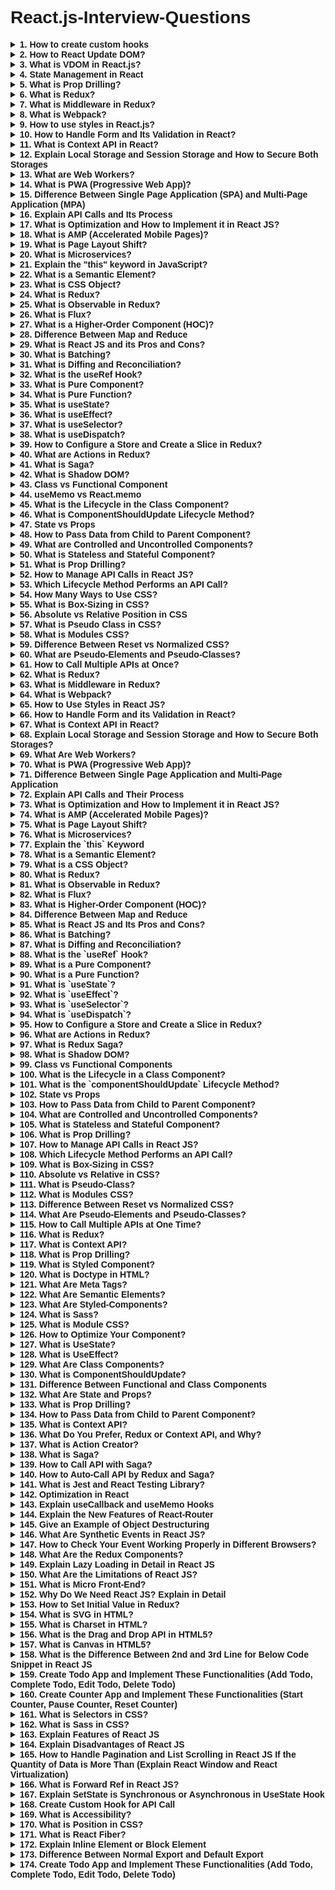 # React.js-Interview-Questions

<details> <summary><strong>1. How to create custom hooks</strong></summary>
React Hooks are a powerful feature in React that allow developers to use state and other React features in functional components. Creating custom hooks can help you extract reusable logic from your components, making them more maintainable and easier to understand. Here's a step-by-step guide on how to create custom hooks in React:

Example:

javascript
Copy code
import { useState, useEffect } from 'react';

function useFetch(url) {
  const [data, setData] = useState(null);
  const [loading, setLoading] = useState(true);
  const [error, setError] = useState(null);

  useEffect(() => {
    fetch(url)
      .then((response) => response.json())
      .then((data) => {
        setData(data);
        setLoading(false);
      })
      .catch((error) => {
        setError(error);
        setLoading(false);
      });
  }, [url]);

  return { data, loading, error };
}

// Using custom hook in a component
function App() {
  const { data, loading, error } = useFetch('https://api.example.com/data');
  if (loading) return <div>Loading...</div>;
  if (error) return <div>Error: {error.message}</div>;
  return <div>{JSON.stringify(data)}</div>;
}
</details>
<details> <summary><strong>2. How to React Update DOM?</strong></summary>
React updates the DOM efficiently through a process called "reconciliation." When the state or props of a component change, React updates the virtual DOM first, then compares it with the real DOM to determine what needs to be updated, resulting in minimal changes to the real DOM.

</details>
<details> <summary><strong>3. What is VDOM in React.js?</strong></summary>
The Virtual DOM (VDOM) is an in-memory representation of the real DOM elements. It allows React to update the UI without directly manipulating the real DOM, making updates more efficient.

</details>
<details> <summary><strong>4. State Management in React</strong></summary>
State management in React can be done using useState, useReducer, or external libraries like Redux to manage global state. useState is used for managing component-specific states, while useReducer is often used for more complex state logic.

Example:

javascript
Copy code
const [count, setCount] = useState(0);

const increment = () => {
  setCount(count + 1);
};
</details>
<details> <summary><strong>5. What is Prop Drilling?</strong></summary>
Prop drilling is the process of passing data from a parent component to a deeply nested child component through props. This can become cumbersome when dealing with deeply nested components, leading to less maintainable code.

</details>
<details> <summary><strong>6. What is Redux?</strong></summary>
Redux is a state management library for JavaScript apps that helps manage and centralize application state. It uses a single store and actions to manage state transitions.

Example:

javascript
Copy code
const initialState = { count: 0 };

function reducer(state = initialState, action) {
  switch (action.type) {
    case 'INCREMENT':
      return { count: state.count + 1 };
    default:
      return state;
  }
}
</details>
<details> <summary><strong>7. What is Middleware in Redux?</strong></summary>
Middleware in Redux is used to extend Redux with custom functionality like logging, API calls, and error handling. It intercepts actions before they reach the reducer.

Example:

javascript
Copy code
const loggerMiddleware = store => next => action => {
  console.log('Dispatching', action);
  return next(action);
};
</details>
<details> <summary><strong>8. What is Webpack?</strong></summary>
Webpack is a module bundler for JavaScript applications. It bundles JavaScript files and assets like images, CSS, and fonts into optimized files for deployment.

</details>
<details> <summary><strong>9. How to use styles in React.js?</strong></summary>
Styles in React can be applied in various ways: inline styles, CSS files, CSS modules, or CSS-in-JS solutions like styled-components.

Example of inline style:

javascript
Copy code
const style = { color: 'blue', fontSize: '20px' };
return <div style={style}>Hello World!</div>;
</details>
<details> <summary><strong>10. How to Handle Form and Its Validation in React?</strong></summary>
Forms in React are controlled components, meaning React controls the state of the form elements. You can validate form data either manually or using third-party libraries like Formik or React Hook Form.

Example:

javascript
Copy code
const [email, setEmail] = useState('');
const [error, setError] = useState('');

const validateEmail = () => {
  if (!email.includes('@')) {
    setError('Invalid email');
  } else {
    setError('');
  }
};

return (
  <form>
    <input type="email" value={email} onChange={(e) => setEmail(e.target.value)} />
    <button onClick={validateEmail}>Submit</button>
    {error && <p>{error}</p>}
  </form>
);
</details>
<details> <summary><strong>11. What is Context API in React?</strong></summary>
The Context API is a React feature that allows you to share state or values between components without having to pass props manually through every level of the component tree.

Example:

javascript
Copy code
const MyContext = React.createContext();

function Parent() {
  const value = 'Hello World';
  return (
    <MyContext.Provider value={value}>
      <Child />
    </MyContext.Provider>
  );
}

function Child() {
  const value = useContext(MyContext);
  return <div>{value}</div>;
}
</details>
<details> <summary><strong>12. Explain Local Storage and Session Storage and How to Secure Both Storages</strong></summary>
Local Storage stores data without an expiration time and persists even after the browser is closed.
Session Storage stores data for the duration of the page session.
Both can be accessed through JavaScript, but sensitive data should be encrypted before storage to ensure security.

Example:

javascript
Copy code
localStorage.setItem('user', JSON.stringify({ name: 'John' }));
const user = JSON.parse(localStorage.getItem('user'));
</details>
<details> <summary><strong>13. What are Web Workers?</strong></summary>
Web Workers allow JavaScript to run in the background without blocking the main thread. This is useful for handling complex or time-consuming tasks like data processing.

Example:

javascript
Copy code
const worker = new Worker('worker.js');

worker.postMessage('start');

worker.onmessage = function(e) {
  console.log('Message from worker: ' + e.data);
};
worker.js

javascript
Copy code
onmessage = function(e) {
  if (e.data === 'start') {
    postMessage('Worker started!');
  }
};
</details>
<details> <summary><strong>14. What is PWA (Progressive Web App)?</strong></summary>
A Progressive Web App (PWA) is a web application that uses modern web capabilities to deliver an app-like experience to users, including offline access and push notifications.

</details>
<details> <summary><strong>15. Difference Between Single Page Application (SPA) and Multi-Page Application (MPA)</strong></summary>
SPA: Loads a single HTML page, and content is dynamically updated via JavaScript, providing a smoother user experience without reloading the page.
MPA: Each user interaction typically triggers a full page reload, which can lead to a slower user experience.
</details>
<details> <summary><strong>16. Explain API Calls and Its Process</strong></summary>
API calls in React are typically made using the fetch API or libraries like Axios. When making an API call, React waits for the response asynchronously and updates the state based on the data received.

Example:

javascript
Copy code
useEffect(() => {
  fetch('https://api.example.com/data')
    .then(response => response.json())
    .then(data => setData(data));
}, []);
</details>
<details> <summary><strong>17. What is Optimization and How to Implement it in React JS?</strong></summary>
Optimization in React refers to techniques like memoization, lazy loading, and minimizing unnecessary re-renders to improve app performance. One such method is React.memo for functional components.

Example of React.memo:

javascript
Copy code
const MemoizedComponent = React.memo(function MyComponent({ name }) {
  console.log('Rendering', name);
  return <div>{name}</div>;
});
</details>
<details> <summary><strong>18. What is AMP (Accelerated Mobile Pages)?</strong></summary>
AMP is an open-source framework designed to make mobile web pages load faster. It uses a stripped-down version of HTML and JavaScript to ensure quicker loading times, particularly for content-heavy pages.

</details>
<details> <summary><strong>19. What is Page Layout Shift?</strong></summary>
Page Layout Shift (CLS) is a Core Web Vitals metric that measures visual stability. A high CLS means that the page elements shift unexpectedly as the page loads, which can negatively impact user experience.

</details>
<details> <summary><strong>20. What is Microservices?</strong></summary>
Microservices is an architectural style where a large application is built as a set of smaller, independent services that communicate over the network, each focusing on a specific business function.

</details>
<details> <summary><strong>21. Explain the "this" keyword in JavaScript?</strong></summary>
The this keyword in JavaScript refers to the context in which the current code is executed. Its value depends on how the function is called.

Example:

javascript
Copy code
const obj = {
  name: 'John',
  greet: function() {
    console.log(this.name);  // 'this' refers to 'obj'
  }
};
obj.greet();  // Output: John
</details>
<details> <summary><strong>22. What is a Semantic Element?</strong></summary>
Semantic HTML elements are those that clearly describe their meaning in a human- and machine-readable way. Examples include <article>, <section>, <header>, and <footer>.

Example:

html
Copy code
<article>
  <h1>Article Title</h1>
  <p>This is the content of the article.</p>
</article>
</details>
<details> <summary><strong>23. What is CSS Object?</strong></summary>
A CSS object typically refers to an object in JavaScript that holds CSS properties and values. This can be used to dynamically apply styles to elements in React components.

Example:

javascript
Copy code
const style = {
  color: 'red',
  fontSize: '20px',
};

return <div style={style}>Hello, World!</div>;
</details>
<details> <summary><strong>24. What is Redux?</strong></summary>
Redux is a predictable state container for JavaScript apps. It helps you write applications that behave consistently across different environments, with debugging and testing capabilities.

Example:

javascript
Copy code
const initialState = { count: 0 };

function reducer(state = initialState, action) {
  switch (action.type) {
    case 'INCREMENT':
      return { count: state.count + 1 };
    default:
      return state;
  }
}
</details>
<details> <summary><strong>25. What is Observable in Redux?</strong></summary>
In Redux, an observable refers to a stream of data that can be observed, similar to how actions are dispatched in Redux. Observables are often used with middleware like Redux-Observable.

</details>
<details> <summary><strong>26. What is Flux?</strong></summary>
Flux is a pattern for managing data flow in JavaScript applications. It uses a unidirectional flow to manage the state, making it predictable. Redux is heavily inspired by Flux.

</details>
<details> <summary><strong>27. What is a Higher-Order Component (HOC)?</strong></summary>
A Higher-Order Component is a function that takes a component and returns a new component with additional props or logic.

Example:

javascript
Copy code
function withLoader(Component) {
  return function WithLoader(props) {
    if (props.loading) {
      return <div>Loading...</div>;
    }
    return <Component {...props} />;
  };
}
</details>

<details> <summary><strong>28. Difference Between Map and Reduce</strong></summary>
Map: Creates a new array by applying a function to each element of the original array.
Reduce: Reduces the array to a single value by applying a function to each element, accumulating the result.
Example of map:

javascript
Copy code
const numbers = [1, 2, 3];
const doubled = numbers.map(num => num * 2);
console.log(doubled); // [2, 4, 6]
Example of reduce:

javascript
Copy code
const numbers = [1, 2, 3];
const sum = numbers.reduce((acc, num) => acc + num, 0);
console.log(sum); // 6
</details>
<details> <summary><strong>29. What is React JS and its Pros and Cons?</strong></summary>
React is a JavaScript library for building user interfaces, primarily for single-page applications. It is declarative, component-based, and enables developers to create reusable UI components.

Pros:

Fast rendering with Virtual DOM
Component-based architecture
Reusable components
Strong community support
Cons:

Steeper learning curve
Requires build tools (Webpack, Babel)
Frequent updates with breaking changes
</details>
<details> <summary><strong>30. What is Batching?</strong></summary>
Batching refers to the process of grouping multiple updates into a single re-render in React. React batches updates to improve performance by reducing the number of re-renders.

Example:

javascript
Copy code
// React will batch these updates together and render only once
setCount(count + 1);
setFlag(!flag);
</details>
<details> <summary><strong>31. What is Diffing and Reconciliation?</strong></summary>
Diffing is the process React uses to compare the current Virtual DOM with the previous one and identify changes. Reconciliation is the process of updating the actual DOM to reflect the changes detected during the diffing process.

</details>
<details> <summary><strong>32. What is the useRef Hook?</strong></summary>
useRef is a React hook that allows you to persist a mutable value across renders. It is commonly used for accessing DOM elements directly or storing a value that doesn’t cause re-rendering when updated.

Example:

javascript
Copy code
const inputRef = useRef(null);

useEffect(() => {
  inputRef.current.focus();  // Focus the input field on component mount
}, []);

return <input ref={inputRef} />;
</details>
<details> <summary><strong>33. What is Pure Component?</strong></summary>
A PureComponent in React is a component that only re-renders when its props or state change. It implements shouldComponentUpdate with a shallow comparison of props and state.

Example:

javascript
Copy code
class MyComponent extends React.PureComponent {
  render() {
    return <div>{this.props.name}</div>;
  }
}
</details>
<details> <summary><strong>34. What is Pure Function?</strong></summary>
A pure function is a function that always produces the same output given the same input and does not cause side effects (like modifying global state or performing IO operations).

Example:

javascript
Copy code
function add(a, b) {
  return a + b;  // Pure function, no side effects
}
</details>
<details> <summary><strong>35. What is useState?</strong></summary>
useState is a hook that allows you to add state to functional components. It returns an array with the current state and a function to update it.

Example:

javascript
Copy code
const [count, setCount] = useState(0);

return (
  <div>
    <p>{count}</p>
    <button onClick={() => setCount(count + 1)}>Increment</button>
  </div>
);
</details>
<details> <summary><strong>36. What is useEffect?</strong></summary>
useEffect is a hook that performs side effects in functional components. It can be used for tasks like fetching data, updating the DOM, or subscribing to external events.

Example:

javascript
Copy code
useEffect(() => {
  console.log('Component mounted');
  return () => {
    console.log('Component unmounted');
  };
}, []);
</details>
<details> <summary><strong>37. What is useSelector?</strong></summary>
useSelector is a hook from React-Redux that allows you to extract data from the Redux store state.

Example:

javascript
Copy code
const count = useSelector(state => state.count);
</details>
<details> <summary><strong>38. What is useDispatch?</strong></summary>
useDispatch is a hook from React-Redux that gives you access to the dispatch function from Redux, which allows you to dispatch actions to the Redux store.

Example:

javascript
Copy code
const dispatch = useDispatch();

const increment = () => {
  dispatch({ type: 'INCREMENT' });
};
</details>
<details> <summary><strong>39. How to Configure a Store and Create a Slice in Redux?</strong></summary>
To configure a store and create a slice in Redux, you typically use Redux Toolkit, which simplifies store configuration and slice creation.

Example:

javascript
Copy code
import { configureStore, createSlice } from '@reduxjs/toolkit';

const counterSlice = createSlice({
  name: 'counter',
  initialState: { count: 0 },
  reducers: {
    increment: (state) => {
      state.count += 1;
    },
    decrement: (state) => {
      state.count -= 1;
    },
  },
});

const store = configureStore({
  reducer: counterSlice.reducer,
});

export default store;
</details>
<details> <summary><strong>40. What are Actions in Redux?</strong></summary>
Actions in Redux are plain JavaScript objects that describe an event that has occurred. They must have a type property and may include other data in the payload.

Example:

javascript
Copy code
const incrementAction = { type: 'INCREMENT' };
</details>

<details> <summary><strong>41. What is Saga?</strong></summary>
Redux-Saga is a middleware library used to handle side effects in Redux. It allows you to manage asynchronous actions like data fetching, more effectively using generators.

Example:

javascript
Copy code
import { takeEvery, call, put } from 'redux-saga/effects';

function* fetchData() {
  try {
    const response = yield call(fetch, 'https://api.example.com/data');
    const data = yield response.json();
    yield put({ type: 'FETCH_SUCCESS', data });
  } catch (error) {
    yield put({ type: 'FETCH_ERROR', error });
  }
}

function* watchFetchData() {
  yield takeEvery('FETCH_REQUEST', fetchData);
}
</details>
<details> <summary><strong>42. What is Shadow DOM?</strong></summary>
The Shadow DOM is a web standard that allows developers to encapsulate DOM and CSS styles within a component, creating a local scope for styles and structure.

Example:

javascript
Copy code
const shadowRoot = document.querySelector('#shadow-host').attachShadow({mode: 'open'});
shadowRoot.innerHTML = '<p>Shadow DOM content</p>';
</details>
<details> <summary><strong>43. Class vs Functional Component</strong></summary>
Class Components: Traditional components with state, lifecycle methods, and can be extended from React.Component.
Functional Components: Simpler components using hooks to manage state and side effects.
Example of a class component:

javascript
Copy code
class Counter extends React.Component {
  constructor(props) {
    super(props);
    this.state = { count: 0 };
  }
  
  render() {
    return (
      <div>
        <p>{this.state.count}</p>
        <button onClick={() => this.setState({ count: this.state.count + 1 })}>Increment</button>
      </div>
    );
  }
}
Example of a functional component:

javascript
Copy code
const Counter = () => {
  const [count, setCount] = useState(0);
  
  return (
    <div>
      <p>{count}</p>
      <button onClick={() => setCount(count + 1)}>Increment</button>
    </div>
  );
};
</details>
<details> <summary><strong>44. useMemo vs React.memo</strong></summary>
useMemo: A hook that memoizes a function’s result to avoid expensive recalculations on each render.
React.memo: A higher-order component that memoizes a functional component, preventing unnecessary re-renders when props haven’t changed.
Example of useMemo:

javascript
Copy code
const expensiveCalculation = useMemo(() => calculateExpensiveValue(a, b), [a, b]);
Example of React.memo:

javascript
Copy code
const MyComponent = React.memo(({ name }) => {
  return <p>{name}</p>;
});
</details>
<details> <summary><strong>45. What is the Lifecycle in the Class Component?</strong></summary>
The lifecycle of a class component in React consists of the following phases:

Mounting: Component creation and insertion into the DOM.
Updating: Component re-rendering due to changes in state or props.
Unmounting: Component removal from the DOM.
Methods:

constructor()
componentDidMount()
shouldComponentUpdate()
render()
componentWillUnmount()
</details>
<details> <summary><strong>46. What is ComponentShouldUpdate Lifecycle Method?</strong></summary>
shouldComponentUpdate() is a lifecycle method in class components that allows you to control whether the component should re-render when its props or state change. By default, it returns true, but you can override it to prevent unnecessary renders.

Example:

javascript
Copy code
shouldComponentUpdate(nextProps, nextState) {
  return nextState.count !== this.state.count;  // Prevent re-render if count hasn't changed
}
</details>
<details> <summary><strong>47. State vs Props</strong></summary>
State: A local data storage for a component that can change over time.
Props: Read-only values passed from a parent component to a child component.
Example:

javascript
Copy code
const Parent = () => {
  const message = "Hello from parent!";
  return <Child message={message} />;
};

const Child = (props) => {
  return <p>{props.message}</p>; // Props are passed down from Parent
};
</details>
<details> <summary><strong>48. How to Pass Data from Child to Parent Component?</strong></summary>
To pass data from a child to a parent component, you can use a callback function that the parent passes to the child as a prop.

Example:

javascript
Copy code
const Parent = () => {
  const handleData = (data) => {
    console.log(data); // Receiving data from child
  };

  return <Child sendData={handleData} />;
};

const Child = ({ sendData }) => {
  return <button onClick={() => sendData("Hello from child!")}>Send Data</button>;
};
</details>
<details> <summary><strong>49. What are Controlled and Uncontrolled Components?</strong></summary>
Controlled Component: A component whose form elements are controlled by React state.
Uncontrolled Component: A component that manages its own state internally using ref.
Controlled Component Example:

javascript
Copy code
const ControlledInput = () => {
  const [value, setValue] = useState('');
  return <input value={value} onChange={(e) => setValue(e.target.value)} />;
};
Uncontrolled Component Example:

javascript
Copy code
const UncontrolledInput = () => {
  const inputRef = useRef();
  return <input ref={inputRef} />;
};
</details>
<details> <summary><strong>50. What is Stateless and Stateful Component?</strong></summary>
Stateless Component: A component that does not manage its own state. It only receives data via props.
Stateful Component: A component that manages its own state using useState or class-based state.
Stateful Component Example:

javascript
Copy code
const StatefulComponent = () => {
  const [count, setCount] = useState(0);
  return <button onClick={() => setCount(count + 1)}>{count}</button>;
};
Stateless Component Example:

javascript
Copy code
const StatelessComponent = ({ message }) => {
  return <p>{message}</p>;
};
</details>

<details> <summary><strong>51. What is Prop Drilling?</strong></summary>
Prop drilling refers to the process of passing data from a parent component to a deeply nested child component through multiple intermediate components.

Example:

javascript
Copy code
const Parent = () => {
  const message = "Hello from Parent!";
  return <Intermediate message={message} />;
};

const Intermediate = ({ message }) => {
  return <Child message={message} />;
};

const Child = ({ message }) => {
  return <p>{message}</p>;
};
</details>
<details> <summary><strong>52. How to Manage API Calls in React JS?</strong></summary>
In React, API calls can be managed using hooks like useEffect combined with fetch or libraries like axios to handle asynchronous operations.

Example using fetch:

javascript
Copy code
useEffect(() => {
  fetch('https://api.example.com/data')
    .then(response => response.json())
    .then(data => setData(data))
    .catch(error => console.error('Error fetching data:', error));
}, []);
Example using axios:

javascript
Copy code
useEffect(() => {
  axios.get('https://api.example.com/data')
    .then(response => setData(response.data))
    .catch(error => console.error('Error fetching data:', error));
}, []);
</details>
<details> <summary><strong>53. Which Lifecycle Method Performs an API Call?</strong></summary>
In class components, you would typically perform an API call inside the componentDidMount() lifecycle method, which is called once after the component has been mounted. In functional components, you can use useEffect for the same purpose.

Example in class component:

javascript
Copy code
class MyComponent extends React.Component {
  componentDidMount() {
    fetch('https://api.example.com/data')
      .then(response => response.json())
      .then(data => this.setState({ data }));
  }

  render() {
    return <div>{this.state.data}</div>;
  }
}
Example in functional component using useEffect:

javascript
Copy code
const MyComponent = () => {
  const [data, setData] = useState(null);

  useEffect(() => {
    fetch('https://api.example.com/data')
      .then(response => response.json())
      .then(data => setData(data));
  }, []); // Empty dependency array ensures it runs once

  return <div>{data}</div>;
};
</details>
<details> <summary><strong>54. How Many Ways to Use CSS?</strong></summary>
There are several ways to apply CSS in React components:

Inline styles
External CSS files
CSS Modules
Styled-components
SASS or SCSS
Example of inline styles:

javascript
Copy code
const style = { color: 'blue', fontSize: '20px' };
return <p style={style}>Styled Paragraph</p>;
Example of CSS Module:

javascript
Copy code
import styles from './MyComponent.module.css';

return <p className={styles.paragraph}>Styled with CSS Module</p>;
</details>
<details> <summary><strong>55. What is Box-Sizing in CSS?</strong></summary>
The box-sizing property defines how the total width and height of an element are calculated. By default, the width and height include only the content area, but setting box-sizing: border-box includes padding and border in the width/height calculation.

Example:

css
Copy code
div {
  width: 200px;
  height: 100px;
  padding: 20px;
  border: 5px solid black;
  box-sizing: border-box; /* Includes padding and border in the width and height */
}
</details>
<details> <summary><strong>56. Absolute vs Relative Position in CSS</strong></summary>
absolute positioning: An element is positioned relative to its closest positioned ancestor (non-static).
relative positioning: An element is positioned relative to its normal position in the document flow.
Example of absolute positioning:

css
Copy code
.absolute {
  position: absolute;
  top: 20px;
  left: 30px;
}
Example of relative positioning:

css
Copy code
.relative {
  position: relative;
  top: 10px;
  left: 20px;
}
</details>
<details> <summary><strong>57. What is Pseudo Class in CSS?</strong></summary>
A pseudo-class in CSS is used to define a special state of an element, like :hover, :focus, :active, etc.

Example:

css
Copy code
button:hover {
  background-color: green; /* Changes background color when button is hovered */
}
</details>
<details> <summary><strong>58. What is Modules CSS?</strong></summary>
CSS Modules is a way to scope CSS locally to a component in React. It avoids global CSS conflicts by giving each class a unique identifier.

Example:

css
Copy code
/* MyComponent.module.css */
.container {
  background-color: blue;
}
javascript
Copy code
import styles from './MyComponent.module.css';

const MyComponent = () => {
  return <div className={styles.container}>Content</div>;
};
</details>
<details> <summary><strong>59. Difference Between Reset vs Normalized CSS?</strong></summary>
Reset CSS: Removes all default styling from elements, resulting in a blank canvas.
Normalized CSS: Applies consistent styling across browsers while preserving useful default styles.
Example of Reset CSS:

css
Copy code
* {
  margin: 0;
  padding: 0;
  box-sizing: border-box;
}
Example of Normalized CSS:

css
Copy code
/* Normalize CSS Example */
html {
  font-size: 100%;
}

body {
  line-height: 1.5;
}
</details>
<details> <summary><strong>60. What are Pseudo-Elements and Pseudo-Classes?</strong></summary>
Pseudo-Elements: Target specific parts of an element like ::before, ::after, etc.
Pseudo-Classes: Apply styles based on user interaction or element state like :hover, :focus, etc.
Example of Pseudo-Element:

css
Copy code
p::before {
  content: "Prefix: ";
}
Example of Pseudo-Class:

css
Copy code
a:hover {
  color: red; /* Changes color when the link is hovered */
}
</details>

<details> <summary><strong>61. How to Call Multiple APIs at Once?</strong></summary>
To call multiple APIs concurrently in JavaScript, you can use Promise.all() which allows you to run multiple promises in parallel and wait for all of them to resolve.

Example:

javascript
Copy code
const fetchData = async () => {
  try {
    const [data1, data2] = await Promise.all([
      fetch('https://api.example1.com').then(res => res.json()),
      fetch('https://api.example2.com').then(res => res.json())
    ]);
    console.log(data1, data2);
  } catch (error) {
    console.error("Error fetching data:", error);
  }
};

useEffect(() => {
  fetchData();
}, []);
</details>
<details> <summary><strong>62. What is Redux?</strong></summary>
Redux is a state management library for JavaScript apps that provides a predictable state container, allowing developers to manage app state in a centralized store.

Example:

javascript
Copy code
// Action
const increment = () => ({
  type: 'INCREMENT'
});

// Reducer
const counter = (state = 0, action) => {
  switch (action.type) {
    case 'INCREMENT':
      return state + 1;
    default:
      return state;
  }
};

// Store
const store = Redux.createStore(counter);

// Dispatch action
store.dispatch(increment());
console.log(store.getState()); // 1
</details>
<details> <summary><strong>63. What is Middleware in Redux?</strong></summary>
Middleware in Redux provides a way to intercept and modify actions before they reach the reducer. It's useful for handling asynchronous actions, logging, or other side effects.

Example using redux-thunk (for asynchronous actions):

javascript
Copy code
const fetchData = () => {
  return async dispatch => {
    const response = await fetch('https://api.example.com/data');
    const data = await response.json();
    dispatch({ type: 'SET_DATA', payload: data });
  };
};
</details>
<details> <summary><strong>64. What is Webpack?</strong></summary>
Webpack is a module bundler for JavaScript applications. It bundles JavaScript files, CSS, images, and other assets into one or more output files that can be served by a web server.

Example of a basic Webpack configuration:

javascript
Copy code
const path = require('path');

module.exports = {
  entry: './src/index.js',
  output: {
    filename: 'bundle.js',
    path: path.resolve(__dirname, 'dist')
  },
  module: {
    rules: [
      {
        test: /\.css$/,
        use: ['style-loader', 'css-loader']
      }
    ]
  }
};
</details>
<details> <summary><strong>65. How to Use Styles in React JS?</strong></summary>
In React, you can apply styles using various methods such as inline styles, CSS files, CSS modules, and styled-components.

Example using inline styles:

javascript
Copy code
const buttonStyle = {
  backgroundColor: 'blue',
  color: 'white',
  padding: '10px 20px'
};

return <button style={buttonStyle}>Click Me</button>;
Example using styled-components:

javascript
Copy code
import styled from 'styled-components';

const Button = styled.button`
  background-color: blue;
  color: white;
  padding: 10px 20px;
`;

return <Button>Click Me</Button>;
</details>
<details> <summary><strong>66. How to Handle Form and its Validation in React?</strong></summary>
In React, form handling can be done using controlled components, where form data is managed in the component’s state, and validation can be added with conditionals or using third-party libraries like Formik or react-hook-form.

Example of a simple controlled form with validation:

javascript
Copy code
const Form = () => {
  const [name, setName] = useState('');
  const [error, setError] = useState('');

  const handleSubmit = (e) => {
    e.preventDefault();
    if (name.trim() === '') {
      setError('Name is required!');
    } else {
      setError('');
      alert(`Form submitted with name: ${name}`);
    }
  };

  return (
    <form onSubmit={handleSubmit}>
      <input
        type="text"
        value={name}
        onChange={(e) => setName(e.target.value)}
        placeholder="Enter your name"
      />
      {error && <p>{error}</p>}
      <button type="submit">Submit</button>
    </form>
  );
};
</details>
<details> <summary><strong>67. What is Context API in React?</strong></summary>
The Context API allows you to share values (like themes or authentication status) between components without having to explicitly pass props through every level of the component tree.

Example:

javascript
Copy code
const ThemeContext = React.createContext();

const ThemeProvider = ({ children }) => {
  const [theme, setTheme] = useState('light');
  
  return (
    <ThemeContext.Provider value={{ theme, setTheme }}>
      {children}
    </ThemeContext.Provider>
  );
};

const ThemedComponent = () => {
  const { theme, setTheme } = useContext(ThemeContext);
  return (
    <div style={{ background: theme === 'dark' ? 'black' : 'white' }}>
      <button onClick={() => setTheme(theme === 'dark' ? 'light' : 'dark')}>
        Toggle Theme
      </button>
    </div>
  );
};

const App = () => (
  <ThemeProvider>
    <ThemedComponent />
  </ThemeProvider>
);
</details>
<details> <summary><strong>68. Explain Local Storage and Session Storage and How to Secure Both Storages?</strong></summary>
LocalStorage: Stores data with no expiration date, it remains until it's explicitly deleted.
SessionStorage: Stores data for the duration of the page session (until the browser is closed).
Security Tips:

Avoid storing sensitive information like passwords in localStorage or sessionStorage as it is accessible by JavaScript.
Use encryption if you must store sensitive data.
Store tokens in secure HTTP-only cookies for better security.
Example:

javascript
Copy code
// Setting data in Local Storage
localStorage.setItem('name', 'John');

// Retrieving data from Local Storage
const name = localStorage.getItem('name');
console.log(name); // 'John'
</details>
<details> <summary><strong>69. What Are Web Workers?</strong></summary>
Web Workers allow for the execution of scripts in background threads. They are useful for performing computationally expensive tasks without blocking the main UI thread.

Example:

javascript
Copy code
const worker = new Worker('worker.js');
worker.postMessage('start task');

worker.onmessage = (e) => {
  console.log('Received from worker:', e.data);
};
worker.js:

javascript
Copy code
onmessage = (e) => {
  console.log('Message from main thread:', e.data);
  postMessage('Task completed');
};
</details>

<details> <summary><strong>70. What is PWA (Progressive Web App)?</strong></summary>
A Progressive Web App (PWA) is a type of application built using standard web technologies (HTML, CSS, and JavaScript) but offering similar performance and user experience to native apps. PWAs work offline, can be installed on devices, and are responsive.

Example:

javascript
Copy code
if ('serviceWorker' in navigator) {
  navigator.serviceWorker.register('/service-worker.js')
    .then((registration) => {
      console.log('Service Worker registered:', registration);
    })
    .catch((error) => {
      console.log('Service Worker registration failed:', error);
    });
}
</details>
<details> <summary><strong>71. Difference Between Single Page Application and Multi-Page Application</strong></summary>
Single Page Application (SPA): A web app that loads a single HTML page and dynamically updates as the user interacts with the app, providing a seamless experience (e.g., React).
Multi-Page Application (MPA): A traditional web application where each action (e.g., clicking a link) loads a new page from the server.
SPA Example: In React, navigation between components is handled without reloading the page.

MPA Example: Traditional web applications that reload a new page from the server when a link is clicked.

</details>
<details> <summary><strong>72. Explain API Calls and Their Process</strong></summary>
API calls are made to interact with external services or databases to fetch or manipulate data. In React, API calls can be made using fetch, axios, or other libraries.

Example of an API call using fetch:

javascript
Copy code
useEffect(() => {
  const fetchData = async () => {
    try {
      const response = await fetch('https://api.example.com/data');
      const data = await response.json();
      console.log(data);
    } catch (error) {
      console.error('Error fetching data:', error);
    }
  };

  fetchData();
}, []);
</details>
<details> <summary><strong>73. What is Optimization and How to Implement it in React JS?</strong></summary>
Optimization in React involves improving the performance of a React application by reducing unnecessary re-renders, minimizing network requests, and optimizing code execution. Some common techniques are memoization, code splitting, lazy loading, and more.

Example using React.memo:

javascript
Copy code
const MemoizedComponent = React.memo((props) => {
  // Only re-renders if props change
  return <div>{props.value}</div>;
});
Lazy Loading Example:

javascript
Copy code
const LazyComponent = React.lazy(() => import('./LazyComponent'));

<React.Suspense fallback={<div>Loading...</div>}>
  <LazyComponent />
</React.Suspense>
</details>
<details> <summary><strong>74. What is AMP (Accelerated Mobile Pages)?</strong></summary>
AMP is an open-source framework created to help web pages load faster on mobile devices by optimizing content for speed and performance. It uses a stripped-down version of HTML, CSS, and JavaScript.

Example of AMP HTML:

html
Copy code
<html ⚡>
  <head>
    <meta charset="utf-8">
    <script async src="https://cdn.ampproject.org/v0.js"></script>
    <style amp-custom>
      body { font-family: Arial, sans-serif; }
    </style>
  </head>
  <body>
    <h1>Welcome to AMP</h1>
    <p>This is a sample AMP page.</p>
  </body>
</html>
</details>
<details> <summary><strong>75. What is Page Layout Shift?</strong></summary>
Page Layout Shift refers to the unexpected shifting of web page content as the page loads, which negatively impacts user experience. This can happen if resources (like images or fonts) are loaded dynamically, causing elements to move around.

Fixing Layout Shifts Example:

css
Copy code
img {
  width: 100%;
  height: auto;
}
</details>
<details> <summary><strong>76. What is Microservices?</strong></summary>
Microservices is an architectural style where an application is developed as a collection of loosely coupled services, each responsible for a specific business functionality. Each service can be developed, deployed, and scaled independently.

Example: A large e-commerce platform might have microservices like payment processing, inventory management, user authentication, and product catalog, each developed as separate services.

</details>
<details> <summary><strong>77. Explain the `this` Keyword</strong></summary>
The this keyword refers to the current context in which a function is executing. It can refer to different objects depending on the function's call type, such as a method, an event handler, or a constructor function.

Example:

javascript
Copy code
const person = {
  name: 'Alice',
  greet() {
    console.log(this.name);  // Refers to person object
  }
};

person.greet();  // 'Alice'
</details>
<details> <summary><strong>78. What is a Semantic Element?</strong></summary>
Semantic elements are HTML tags that provide meaning to the content inside them, making the code more readable and accessible. These elements help search engines and developers understand the structure and importance of the content.

Example of Semantic Elements:

html
Copy code
<article>
  <header><h1>Article Title</h1></header>
  <section>
    <p>Content of the article...</p>
  </section>
  <footer>Author: John Doe</footer>
</article>
</details>
<details> <summary><strong>79. What is a CSS Object?</strong></summary>
A CSS object is an object in JavaScript that contains CSS properties and their values. You can dynamically apply styles to an element using a CSS object.

Example:

javascript
Copy code
const styles = {
  color: 'blue',
  backgroundColor: 'lightgray',
  padding: '10px',
};

return <div style={styles}>Styled Div</div>;
</details>

<details> <summary><strong>80. What is Redux?</strong></summary>
Redux is a predictable state container for JavaScript apps, used to manage the state of an application. It centralizes the state and allows components to access and modify it in a consistent and predictable way.

Example:

javascript
Copy code
const initialState = { count: 0 };

function reducer(state = initialState, action) {
  switch (action.type) {
    case 'INCREMENT':
      return { ...state, count: state.count + 1 };
    case 'DECREMENT':
      return { ...state, count: state.count - 1 };
    default:
      return state;
  }
}

const store = createStore(reducer);
</details>
<details> <summary><strong>81. What is Observable in Redux?</strong></summary>
An observable in Redux is a pattern used to represent state as a stream of events that components can subscribe to and react to. It allows components to react to changes in state or other side-effects without directly querying the state.

Example: In combination with Redux-Saga or Redux-Observable, actions can be observed to trigger side effects like API calls.

javascript
Copy code
import { Observable } from 'rxjs';

const fetchDataObservable = new Observable((observer) => {
  fetch('/data')
    .then(response => response.json())
    .then(data => observer.next(data))
    .catch(err => observer.error(err));
});
</details>
<details> <summary><strong>82. What is Flux?</strong></summary>
Flux is an architecture for managing application state developed by Facebook. It emphasizes a unidirectional data flow, which makes state changes predictable and easier to trace.

Example: In Flux, the state is managed by a store, and actions are dispatched to the store to change the state.

javascript
Copy code
const store = {
  dispatch(action) {
    // Handle the action
  },
  getState() {
    // Return current state
  },
};
</details>
<details> <summary><strong>83. What is Higher-Order Component (HOC)?</strong></summary>
A Higher-Order Component is a function that takes a component and returns a new component with additional functionality. It’s used for code reuse, logic abstraction, and adding features to components.

Example:

javascript
Copy code
const withLoading = (WrappedComponent) => {
  return (props) => {
    if (props.isLoading) {
      return <div>Loading...</div>;
    }
    return <WrappedComponent {...props} />;
  };
};

const MyComponent = withLoading(MyComponent);
</details>
<details> <summary><strong>84. Difference Between Map and Reduce</strong></summary>
Map: It applies a function to each item in an array and returns a new array with the results.
Reduce: It accumulates the array items into a single value by applying a function.
Example of Map:

javascript
Copy code
const numbers = [1, 2, 3];
const squared = numbers.map(x => x * x);  // [1, 4, 9]
Example of Reduce:

javascript
Copy code
const numbers = [1, 2, 3];
const sum = numbers.reduce((acc, x) => acc + x, 0);  // 6
</details>
<details> <summary><strong>85. What is React JS and Its Pros and Cons?</strong></summary>
React JS is a JavaScript library for building user interfaces, primarily for single-page applications. It allows for building complex, interactive UIs through components.

Pros:

Component-based architecture
Virtual DOM for optimized performance
Strong community support
Cons:

Steeper learning curve for new developers
Large bundle size without proper optimization
</details>
<details> <summary><strong>86. What is Batching?</strong></summary>
Batching refers to the process of grouping multiple state updates into a single re-render to optimize performance. React batches state updates and re-renders in a single pass.

Example:

javascript
Copy code
setState({ count: 1 });
setState({ count: 2 });
// React batches these state updates and renders the component only once.
</details>
<details> <summary><strong>87. What is Diffing and Reconciliation?</strong></summary>
Diffing is the process React uses to compare the current and previous virtual DOM and determine the minimal set of changes needed to update the real DOM. Reconciliation is the process of applying those changes to the real DOM.

Example: React compares the previous and current virtual DOM trees and calculates the minimum set of changes to apply.

</details>
<details> <summary><strong>88. What is the `useRef` Hook?</strong></summary>
The useRef hook is used to persist values across renders without causing a re-render. It can also be used to reference DOM elements.

Example:

javascript
Copy code
const inputRef = useRef();
const focusInput = () => {
  inputRef.current.focus();  // Focus the input element
};

return <input ref={inputRef} />;
</details>
<details> <summary><strong>89. What is a Pure Component?</strong></summary>
A Pure Component is a React component that only re-renders when its props or state change. It implements a shallow comparison of props and state to optimize rendering.

Example:

javascript
Copy code
class PureComponentExample extends React.PureComponent {
  render() {
    return <div>{this.props.value}</div>;
  }
}
</details>

<details> <summary><strong>90. What is a Pure Function?</strong></summary>
A pure function is a function that always produces the same output for the same input and has no side effects. It does not modify any external state or variables.

Example:

javascript
Copy code
function add(a, b) {
  return a + b;  // This is a pure function
}
</details>
<details> <summary><strong>91. What is `useState`?</strong></summary>
useState is a React hook that allows you to add state to functional components. It returns a stateful value and a function to update it.

Example:

javascript
Copy code
const [count, setCount] = useState(0);

const increment = () => {
  setCount(count + 1);
};

return (
  <div>
    <p>{count}</p>
    <button onClick={increment}>Increment</button>
  </div>
);
</details>
<details> <summary><strong>92. What is `useEffect`?</strong></summary>
useEffect is a React hook that allows you to perform side effects in functional components. It runs after the render and can be used for things like data fetching, DOM manipulation, or subscriptions.

Example:

javascript
Copy code
useEffect(() => {
  console.log('Component mounted or updated');
}, [count]);  // This runs every time the `count` changes
</details>
<details> <summary><strong>93. What is `useSelector`?</strong></summary>
useSelector is a hook used to access the Redux store’s state in a functional component. It subscribes to the Redux store and re-renders the component whenever the selected state changes.

Example:

javascript
Copy code
const count = useSelector((state) => state.count);

return <div>{count}</div>;
</details>
<details> <summary><strong>94. What is `useDispatch`?</strong></summary>
useDispatch is a hook used to dispatch actions to the Redux store from within a functional component.

Example:

javascript
Copy code
const dispatch = useDispatch();

const increment = () => {
  dispatch({ type: 'INCREMENT' });
};

return <button onClick={increment}>Increment</button>;
</details>
<details> <summary><strong>95. How to Configure a Store and Create a Slice in Redux?</strong></summary>
To configure a store and create a slice, you need to use Redux Toolkit’s configureStore and createSlice functions.

Example:

javascript
Copy code
import { configureStore, createSlice } from '@reduxjs/toolkit';

const counterSlice = createSlice({
  name: 'counter',
  initialState: { count: 0 },
  reducers: {
    increment: (state) => { state.count += 1; },
    decrement: (state) => { state.count -= 1; },
  },
});

const store = configureStore({
  reducer: { counter: counterSlice.reducer },
});

export const { increment, decrement } = counterSlice.actions;
</details>
<details> <summary><strong>96. What are Actions in Redux?</strong></summary>
Actions in Redux are plain JavaScript objects that describe an event or action that occurred in the application. Each action must have a type field to indicate what happened.

Example:

javascript
Copy code
const incrementAction = { type: 'INCREMENT' };
const decrementAction = { type: 'DECREMENT' };
</details>
<details> <summary><strong>97. What is Redux Saga?</strong></summary>
Redux Saga is a middleware library used for handling side effects in Redux applications. It uses generator functions to manage asynchronous actions like data fetching.

Example:

javascript
Copy code
import { takeEvery, put } from 'redux-saga/effects';

function* incrementAsync() {
  yield delay(1000);  // Simulate async call
  yield put({ type: 'INCREMENT' });
}

function* watchIncrementAsync() {
  yield takeEvery('INCREMENT_ASYNC', incrementAsync);
}
</details>
<details> <summary><strong>98. What is Shadow DOM?</strong></summary>
The Shadow DOM is a web standard that allows developers to encapsulate a part of a DOM tree in a way that it is hidden from the main document. This helps in creating reusable components without worrying about CSS or JavaScript conflicts.

Example:

javascript
Copy code
const shadowRoot = document.getElementById('shadow-host').attachShadow({ mode: 'open' });
shadowRoot.innerHTML = '<p>This is inside the shadow DOM!</p>';
</details>
<details> <summary><strong>99. Class vs Functional Components</strong></summary>
Class Components: They are ES6 classes that can hold state and lifecycle methods.
Functional Components: They are simpler components that rely on hooks for managing state and side effects.
Example:

Class Component:

javascript
Copy code
class MyComponent extends React.Component {
  constructor(props) {
    super(props);
    this.state = { count: 0 };
  }

  render() {
    return <div>{this.state.count}</div>;
  }
}
Functional Component:

javascript
Copy code
const MyComponent = () => {
  const [count, setCount] = useState(0);
  return <div>{count}</div>;
};
</details>

<details> <summary><strong>100. What is the Lifecycle in a Class Component?</strong></summary>
In a class component, the lifecycle consists of several phases: mounting, updating, and unmounting. React provides lifecycle methods for each phase, such as componentDidMount, componentDidUpdate, and componentWillUnmount.

Example:

javascript
Copy code
class MyComponent extends React.Component {
  componentDidMount() {
    console.log('Component Mounted');
  }

  componentDidUpdate() {
    console.log('Component Updated');
  }

  componentWillUnmount() {
    console.log('Component Unmounted');
  }

  render() {
    return <div>Lifecycle Example</div>;
  }
}
</details>
<details> <summary><strong>101. What is the `componentShouldUpdate` Lifecycle Method?</strong></summary>
componentShouldUpdate is a lifecycle method that is called before the render method. It allows you to optimize performance by preventing unnecessary re-renders.

Example:

javascript
Copy code
class MyComponent extends React.Component {
  shouldComponentUpdate(nextProps, nextState) {
    if (nextState.count !== this.state.count) {
      return true;
    }
    return false;
  }

  render() {
    return <div>{this.state.count}</div>;
  }
}
</details>
<details> <summary><strong>102. State vs Props</strong></summary>
State: Data that is managed within a component and can be updated.
Props: Data passed to a component from a parent component, which cannot be directly modified by the child.
Example:

javascript
Copy code
const ParentComponent = () => {
  const parentData = 'Hello';
  return <ChildComponent message={parentData} />;
};

const ChildComponent = (props) => {
  return <div>{props.message}</div>;
};
</details>
<details> <summary><strong>103. How to Pass Data from Child to Parent Component?</strong></summary>
Data can be passed from a child component to a parent component via a callback function provided as a prop.

Example:

javascript
Copy code
const ParentComponent = () => {
  const handleData = (data) => {
    console.log(data);
  };

  return <ChildComponent sendData={handleData} />;
};

const ChildComponent = (props) => {
  return <button onClick={() => props.sendData('Data from child')}>Send Data</button>;
};
</details>
<details> <summary><strong>104. What are Controlled and Uncontrolled Components?</strong></summary>
Controlled Components: Components that are controlled by React state, where the input value is managed via useState or this.setState.
Uncontrolled Components: Components where the form data is handled by the DOM rather than React.
Example:

Controlled Component:
javascript
Copy code
const [value, setValue] = useState('');
const handleChange = (e) => setValue(e.target.value);

return <input type="text" value={value} onChange={handleChange} />;
Uncontrolled Component:
javascript
Copy code
const inputRef = useRef(null);

const handleSubmit = () => {
  alert(inputRef.current.value);
};

return <input ref={inputRef} type="text" />;
</details>
<details> <summary><strong>105. What is Stateless and Stateful Component?</strong></summary>
Stateless Components: Components that do not have any state and only render UI based on props.
Stateful Components: Components that have state and manage it within themselves.
Example:

Stateless Component:
javascript
Copy code
const StatelessComponent = (props) => {
  return <div>{props.text}</div>;
};
Stateful Component:
javascript
Copy code
class StatefulComponent extends React.Component {
  constructor(props) {
    super(props);
    this.state = { count: 0 };
  }

  render() {
    return <div>{this.state.count}</div>;
  }
}
</details>
<details> <summary><strong>106. What is Prop Drilling?</strong></summary>
Prop drilling refers to the process of passing data from a parent component to a deeply nested child component via multiple layers of intermediate components.

Example:

javascript
Copy code
const GrandparentComponent = () => {
  const message = 'Hello from Grandparent';
  return <ParentComponent message={message} />;
};

const ParentComponent = ({ message }) => {
  return <ChildComponent message={message} />;
};

const ChildComponent = ({ message }) => {
  return <div>{message}</div>;
};
</details>
<details> <summary><strong>107. How to Manage API Calls in React JS?</strong></summary>
API calls in React can be managed using hooks like useEffect to make calls when the component mounts, along with useState to store the fetched data.

Example:

javascript
Copy code
const [data, setData] = useState(null);

useEffect(() => {
  fetch('https://api.example.com/data')
    .then((response) => response.json())
    .then((result) => setData(result));
}, []);

return <div>{data ? JSON.stringify(data) : 'Loading...'}</div>;
</details>
<details> <summary><strong>108. Which Lifecycle Method Performs an API Call?</strong></summary>
In class components, componentDidMount is commonly used for API calls after the component has mounted. In functional components, useEffect serves a similar purpose.

Example (Class Component):

javascript
Copy code
class MyComponent extends React.Component {
  componentDidMount() {
    fetch('https://api.example.com/data')
      .then((response) => response.json())
      .then((data) => console.log(data));
  }

  render() {
    return <div>API Call in componentDidMount</div>;
  }
}
Example (Functional Component):

javascript
Copy code
useEffect(() => {
  fetch('https://api.example.com/data')
    .then((response) => response.json())
    .then((data) => console.log(data));
}, []);
</details>

<details> <summary><strong>109. What is Box-Sizing in CSS?</strong></summary>
box-sizing is a CSS property that controls how the total width and height of an element are calculated. The two main values are:

content-box: The width and height only include the content.
border-box: The width and height include the padding and border.
Example:

css
Copy code
.box {
  box-sizing: border-box;
  width: 100px;
  padding: 10px;
  border: 5px solid black;
}
</details>
<details> <summary><strong>110. Absolute vs Relative in CSS?</strong></summary>
Absolute: The element is positioned relative to its nearest positioned ancestor or the initial containing block.
Relative: The element is positioned relative to its normal position in the document flow.
Example:

css
Copy code
.absolute {
  position: absolute;
  top: 20px;
  left: 50px;
}

.relative {
  position: relative;
  top: 10px;
  left: 30px;
}
</details>
<details> <summary><strong>111. What is Pseudo-Class?</strong></summary>
A pseudo-class is used to define the special state of an element, such as when it's hovered over, focused, or selected.

Example:

css
Copy code
a:hover {
  color: red;
}

input:focus {
  border-color: blue;
}
</details>
<details> <summary><strong>112. What is Modules CSS?</strong></summary>
CSS Modules are a way to scope CSS styles to the component. This prevents style conflicts by generating unique class names for each class.

Example:

css
Copy code
/* styles.module.css */
.button {
  background-color: blue;
}
javascript
Copy code
import styles from './styles.module.css';

const Button = () => <button className={styles.button}>Click me</button>;
</details>
<details> <summary><strong>113. Difference Between Reset vs Normalized CSS?</strong></summary>
Reset CSS: Resets all browser default styles to a consistent baseline.
Normalize CSS: Preserves useful default styles but fixes common bugs across browsers.
Example:

Reset CSS:
css
Copy code
* {
  margin: 0;
  padding: 0;
  box-sizing: border-box;
}
Normalize CSS:
css
Copy code
/* Normalize styles to make them consistent across browsers */
html {
  font-family: sans-serif;
}
</details>
<details> <summary><strong>114. What Are Pseudo-Elements and Pseudo-Classes?</strong></summary>
Pseudo-elements: Target parts of an element (e.g., ::before, ::after).
Pseudo-classes: Target an element's special state (e.g., :hover, :focus).
Example:

Pseudo-element:
css
Copy code
p::before {
  content: "Note: ";
  font-weight: bold;
}
Pseudo-class:
css
Copy code
button:hover {
  background-color: blue;
}
</details>
<details> <summary><strong>115. How to Call Multiple APIs at One Time?</strong></summary>
You can call multiple APIs simultaneously using Promise.all or Promise.allSettled.

Example:

javascript
Copy code
Promise.all([fetch('api1'), fetch('api2')])
  .then(([response1, response2]) => {
    return Promise.all([response1.json(), response2.json()]);
  })
  .then(([data1, data2]) => {
    console.log(data1, data2);
  });
</details>
<details> <summary><strong>116. What is Redux?</strong></summary>
Redux is a state management library for JavaScript apps. It helps to manage the state of an entire application using a single store.

Example:

javascript
Copy code
const initialState = { count: 0 };

function counterReducer(state = initialState, action) {
  switch (action.type) {
    case 'INCREMENT':
      return { ...state, count: state.count + 1 };
    default:
      return state;
  }
}
</details>
<details> <summary><strong>117. What is Context API?</strong></summary>
The React Context API provides a way to pass data through the component tree without manually passing props down at every level.

Example:

javascript
Copy code
const MyContext = React.createContext();

const Parent = () => {
  return (
    <MyContext.Provider value="Hello from context">
      <Child />
    </MyContext.Provider>
  );
};

const Child = () => {
  const contextValue = useContext(MyContext);
  return <div>{contextValue}</div>;
};
</details>
<details> <summary><strong>118. What is Prop Drilling?</strong></summary>
Prop drilling refers to the process of passing data from a parent component down to a deeply nested child component through multiple intermediate components.

Example:

javascript
Copy code
const ParentComponent = () => {
  const data = 'Hello World';
  return <ChildComponent data={data} />;
};

const ChildComponent = ({ data }) => {
  return <div>{data}</div>;
};
</details>

<details> <summary><strong>119. What is Styled Component?</strong></summary>
Styled-components is a library for styling React components using tagged template literals. It allows you to write CSS directly in your JavaScript.

Example:

javascript
Copy code
import styled from 'styled-components';

const Button = styled.button`
  background-color: blue;
  color: white;
  padding: 10px;
`;

const App = () => <Button>Click Me</Button>;
</details>
<details> <summary><strong>120. What is Doctype in HTML?</strong></summary>
<!DOCTYPE> declaration defines the document type and version of HTML being used. It must be placed at the very beginning of the HTML document.

Example:

html
Copy code
<!DOCTYPE html>
<html>
  <head>
    <title>Example</title>
  </head>
  <body>
    <p>Hello, world!</p>
  </body>
</html>
</details>
<details> <summary><strong>121. What Are Meta Tags?</strong></summary>
Meta tags provide metadata about the HTML document, like the character set, author, description, or keywords. These tags are placed inside the <head> element.

Example:

html
Copy code
<meta charset="UTF-8">
<meta name="description" content="Learn web development">
</details>
<details> <summary><strong>122. What Are Semantic Elements?</strong></summary>
Semantic elements clearly describe their meaning in a human- and machine-readable way. Examples include <article>, <section>, <header>, and <footer>.

Example:

html
Copy code
<article>
  <h2>Article Title</h2>
  <p>Article content...</p>
</article>
</details>
<details> <summary><strong>123. What Are Styled-Components?</strong></summary>
Styled-components allow you to define component-level styles with a clean, JavaScript-based syntax. It enables automatic CSS scoping for each component.

Example:

javascript
Copy code
import styled from 'styled-components';

const Wrapper = styled.div`
  display: flex;
  align-items: center;
  justify-content: center;
`;

const App = () => (
  <Wrapper>
    <h1>Welcome to Styled Components!</h1>
  </Wrapper>
);
</details>
<details> <summary><strong>124. What is Sass?</strong></summary>
Sass (Syntactically Awesome Stylesheets) is a CSS preprocessor that adds features like variables, nested rules, and mixins to make CSS more maintainable.

Example:

scss
Copy code
$primary-color: #3498db;

.button {
  background-color: $primary-color;
  color: white;
}
</details>
<details> <summary><strong>125. What is Module CSS?</strong></summary>
CSS Modules are a way to scope styles locally to the component they belong to, avoiding global style conflicts.

Example:

css
Copy code
/* button.module.css */
.button {
  background-color: green;
}
javascript
Copy code
import styles from './button.module.css';

const Button = () => <button className={styles.button}>Click Me</button>;
</details>
<details> <summary><strong>126. How to Optimize Your Component?</strong></summary>
You can optimize components in React by using techniques such as memoization, lazy loading, avoiding unnecessary re-renders, and splitting the code.

Example:

javascript
Copy code
import React, { memo } from 'react';

const ExpensiveComponent = memo(() => {
  // This component will only re-render if props change
  return <div>Expensive Component</div>;
});
</details>
<details> <summary><strong>127. What is UseState?</strong></summary>
useState is a hook used to add state to functional components. It returns an array with two elements: the current state and a function to update it.

Example:

javascript
Copy code
const [count, setCount] = useState(0);

const increment = () => setCount(count + 1);
</details>
<details> <summary><strong>128. What is UseEffect?</strong></summary>
useEffect is a hook that allows you to perform side effects in functional components, such as fetching data, subscribing to events, or manually changing the DOM.

Example:

javascript
Copy code
useEffect(() => {
  fetchData();
}, []); // Runs once after the component mounts
</details>
<details> <summary><strong>129. What Are Class Components?</strong></summary>
Class components are the traditional way of defining components in React. They extend from React.Component and can hold state and lifecycle methods.

Example:

javascript
Copy code
class MyComponent extends React.Component {
  state = { count: 0 };

  render() {
    return <div>{this.state.count}</div>;
  }
}
</details>
<details> <summary><strong>130. What is ComponentShouldUpdate?</strong></summary>
componentShouldUpdate is a lifecycle method in class components that determines whether the component should re-render or not. It is used for performance optimization.

Example:

javascript
Copy code
class MyComponent extends React.Component {
  shouldComponentUpdate(nextProps, nextState) {
    return nextState.count !== this.state.count;
  }
}
</details>

<details> <summary><strong>131. Difference Between Functional and Class Components</strong></summary>
Class Components: Use ES6 class syntax, can hold state and lifecycle methods, and extend React.Component.
Functional Components: Simpler, use functions to define components, and can now hold state and side effects using hooks.
Example:

Class Component:
javascript
Copy code
class MyClassComponent extends React.Component {
  render() {
    return <div>Hello, Class Component!</div>;
  }
}
Functional Component:
javascript
Copy code
const MyFunctionalComponent = () => <div>Hello, Functional Component!</div>;
</details>
<details> <summary><strong>132. What Are State and Props?</strong></summary>
State: Represents data that can change over time and is managed within the component.
Props: Short for properties, are used to pass data from a parent component to a child component.
Example:

javascript
Copy code
// State example
const [count, setCount] = useState(0);

// Props example
const Parent = () => <Child name="John" />;
const Child = (props) => <div>Hello {props.name}</div>;
</details>
<details> <summary><strong>133. What is Prop Drilling?</strong></summary>
Prop drilling is the process of passing data from a parent component to deeply nested child components through props.

Example:

javascript
Copy code
const Parent = () => {
  const data = "Hello!";
  return <Child data={data} />;
};

const Child = ({ data }) => <GrandChild data={data} />;

const GrandChild = ({ data }) => <div>{data}</div>;
</details>
<details> <summary><strong>134. How to Pass Data from Child to Parent Component?</strong></summary>
Data can be passed from a child to a parent component using callback functions passed as props.

Example:

javascript
Copy code
const Parent = () => {
  const handleData = (data) => {
    console.log(data);
  };
  
  return <Child onData={handleData} />;
};

const Child = ({ onData }) => {
  onData("Hello from Child!");
  return <div>Child Component</div>;
};
</details>
<details> <summary><strong>135. What is Context API?</strong></summary>
The Context API is a way to share values between components without having to explicitly pass props through every level of the tree.

Example:

javascript
Copy code
const MyContext = React.createContext();

const Parent = () => (
  <MyContext.Provider value="Hello from Context">
    <Child />
  </MyContext.Provider>
);

const Child = () => {
  const value = useContext(MyContext);
  return <div>{value}</div>;
};
</details>
<details> <summary><strong>136. What Do You Prefer, Redux or Context API, and Why?</strong></summary>
Redux is often preferred for complex state management needs, where the application involves intricate state flows and asynchronous actions. Context API is more suitable for smaller applications or to pass data without needing a full state management solution.

</details>
<details> <summary><strong>137. What is Action Creator?</strong></summary>
Action creators are functions that return action objects. They help in creating actions for Redux.

Example:

javascript
Copy code
const addItem = (item) => ({
  type: 'ADD_ITEM',
  payload: item
});
</details>
<details> <summary><strong>138. What is Saga?</strong></summary>
Redux-Saga is a middleware for managing side effects in Redux. It listens to actions dispatched to the store and runs the necessary logic asynchronously.

Example:

javascript
Copy code
import { takeEvery, call, put } from 'redux-saga/effects';

function* fetchData() {
  const data = yield call(fetch, 'api/data');
  yield put({ type: 'DATA_FETCHED', data });
}

export default function* rootSaga() {
  yield takeEvery('FETCH_DATA', fetchData);
}
</details>
<details> <summary><strong>139. How to Call API with Saga?</strong></summary>
To call an API with Saga, use call to execute the API request and put to dispatch the result.

Example:

javascript
Copy code
function* fetchData() {
  const response = yield call(fetch, 'https://api.example.com/data');
  const data = yield response.json();
  yield put({ type: 'DATA_FETCHED', payload: data });
}
</details>
<details> <summary><strong>140. How to Auto-Call API by Redux and Saga?</strong></summary>
You can automatically trigger an API call using Redux-Saga by dispatching an action and setting up a watcher function with takeEvery or takeLatest.

Example:

javascript
Copy code
function* fetchDataOnMount() {
  yield put({ type: 'FETCH_DATA' });
}

function* rootSaga() {
  yield takeEvery('FETCH_DATA', fetchData);
}
</details>
<details> <summary><strong>141. What is Jest and React Testing Library?</strong></summary>
Jest: A JavaScript testing framework for running unit tests.
React Testing Library: A set of utilities to test React components in a way that mimics how the app will be used by end-users.
Example:

javascript
Copy code
import { render, screen } from '@testing-library/react';
import MyComponent from './MyComponent';

test('displays text', () => {
  render(<MyComponent />);
  expect(screen.getByText('Hello World')).toBeInTheDocument();
});
</details>

<details> <summary><strong>142. Optimization in React</strong></summary>
Optimization in React involves techniques to ensure smooth performance, such as minimizing unnecessary re-renders and optimizing resource-heavy operations.

Techniques:

Memoization: Using React.memo or useMemo to avoid unnecessary renders.
Lazy Loading: Using React.lazy and Suspense to load components only when needed.
Use of Pure Components: Avoiding re-renders by making components pure.
Example:

javascript
Copy code
const MyComponent = React.memo(({ data }) => {
  return <div>{data}</div>;
});
</details>
<details> <summary><strong>143. Explain useCallback and useMemo Hooks</strong></summary>
useCallback: Returns a memoized version of a function that only changes if one of the dependencies changes. It's useful for passing callbacks to child components without causing unnecessary re-renders.
Example:

javascript
Copy code
const memoizedCallback = useCallback(() => {
  // Function logic
}, [dependencies]);
useMemo: Memoizes a value and only recalculates it when one of the dependencies changes.
Example:

javascript
Copy code
const memoizedValue = useMemo(() => computeExpensiveValue(a, b), [a, b]);
</details>
<details> <summary><strong>144. Explain the New Features of React-Router</strong></summary>
React Router v6 introduced several new features, including:

Nested Routes: Simplified route nesting for better readability and code splitting.
Routes Element: Routes replaces Switch for rendering matched routes.
Relative Linking: Supports relative paths for navigation.
useNavigate: A hook for programmatic navigation.
Example:

javascript
Copy code
import { Routes, Route } from 'react-router-dom';

const App = () => (
  <Routes>
    <Route path="/" element={<Home />} />
    <Route path="/about" element={<About />} />
  </Routes>
);
</details>
<details> <summary><strong>145. Give an Example of Object Destructuring</strong></summary>
Object destructuring is a JavaScript feature that allows extracting values from objects into variables.

Example:

javascript
Copy code
const user = { name: 'John', age: 30 };
const { name, age } = user;
console.log(name); // John
console.log(age);  // 30
</details>
<details> <summary><strong>146. What Are Synthetic Events in React JS?</strong></summary>
Synthetic events are React's normalized events, which are wrapped around the browser's native events. They provide consistent behavior across different browsers.

Example:

javascript
Copy code
const handleClick = (event) => {
  event.preventDefault();
  console.log('Button clicked');
};

return <button onClick={handleClick}>Click Me</button>;
</details>
<details> <summary><strong>147. How to Check Your Event Working Properly in Different Browsers?</strong></summary>
To ensure compatibility across browsers, use tools like:

Browser Developer Tools: Check for errors and differences.
Polyfills: Use polyfills for features not supported in all browsers.
React's Synthetic Events: React’s event system abstracts away browser-specific differences.
</details>
<details> <summary><strong>148. What Are the Redux Components?</strong></summary>
Redux components include:

Store: Holds the application state.
Actions: Objects that describe changes to the state.
Reducers: Functions that handle state updates based on actions.
Dispatch: Sends actions to the store.
Selectors: Functions to access specific pieces of state.
Example:

javascript
Copy code
const rootReducer = (state = initialState, action) => {
  switch (action.type) {
    case 'INCREMENT':
      return { count: state.count + 1 };
    default:
      return state;
  }
};
</details>
<details> <summary><strong>149. Explain Lazy Loading in Detail in React JS</strong></summary>
Lazy loading in React allows components to be loaded only when needed, reducing the initial loading time.

Example:

javascript
Copy code
const MyComponent = React.lazy(() => import('./MyComponent'));

const App = () => (
  <Suspense fallback={<div>Loading...</div>}>
    <MyComponent />
  </Suspense>
);
</details>
<details> <summary><strong>150. What Are the Limitations of React JS?</strong></summary>
Some limitations of React include:

SEO: React is not SEO-friendly out of the box, though this can be overcome with server-side rendering (SSR).
Performance: Overuse of state can lead to performance issues.
Learning Curve: React's JSX syntax and hooks can be confusing for beginners.
</details>

<details> <summary><strong>151. What is Micro Front-End?</strong></summary>
Micro front-end is an architectural style where a front-end app is decomposed into smaller, independent pieces. Each part is developed, deployed, and maintained by a separate team.

Example:

Different micro front-end applications could be responsible for different sections of a website, like user profiles or shopping carts, each developed independently.
</details>
<details> <summary><strong>152. Why Do We Need React JS? Explain in Detail</strong></summary>
React is a popular JavaScript library because:

Declarative: Makes it easier to create interactive UIs.
Component-Based: Components can be reused, leading to better code maintainability.
Virtual DOM: React uses a virtual DOM to improve performance by reducing unnecessary DOM manipulations.
Example:

javascript
Copy code
function MyComponent() {
  return <h1>Hello, world!</h1>;
}
</details>
<details> <summary><strong>153. How to Set Initial Value in Redux?</strong></summary>
The initial value in Redux is set in the reducer by defining the initial state.

Example:

javascript
Copy code
const initialState = { count: 0 };

const counterReducer = (state = initialState, action) => {
  switch (action.type) {
    case 'INCREMENT':
      return { count: state.count + 1 };
    default:
      return state;
  }
};
</details>
<details> <summary><strong>154. What is SVG in HTML?</strong></summary>
SVG (Scalable Vector Graphics) is an XML-based format for vector images. It allows images to scale without losing quality, making it ideal for responsive designs.

Example:

html
Copy code
<svg width="100" height="100">
  <circle cx="50" cy="50" r="40" stroke="black" stroke-width="3" fill="red" />
</svg>
</details>
<details> <summary><strong>155. What is Charset in HTML?</strong></summary>
Charset (Character Set) defines the character encoding used to display text in a webpage. It ensures the text is rendered correctly.

Example:

html
Copy code
<meta charset="UTF-8">
</details>
<details> <summary><strong>156. What is the Drag and Drop API in HTML5?</strong></summary>
The Drag and Drop API allows users to drag elements within the browser and drop them into a different location. It's commonly used for file uploads or rearranging UI components.

Example:

html
Copy code
<div id="dragElement" draggable="true">Drag me</div>
javascript
Copy code
document.getElementById("dragElement").addEventListener("dragstart", (event) => {
  event.dataTransfer.setData("text", event.target.id);
});
</details>
<details> <summary><strong>157. What is Canvas in HTML5?</strong></summary>
The <canvas> element in HTML5 is used to draw graphics, such as images, shapes, and animations, using JavaScript.

Example:

html
Copy code
<canvas id="myCanvas" width="500" height="500"></canvas>
<script>
  var canvas = document.getElementById('myCanvas');
  var ctx = canvas.getContext('2d');
  ctx.fillStyle = 'green';
  ctx.fillRect(10, 10, 150, 100);
</script>
</details>
<details> <summary><strong>158. What is the Difference Between 2nd and 3rd Line for Below Code Snippet in React JS</strong></summary>
The second line of the code (setState('rohit patel');) updates the state, while the third line (state = 'rohit patel';) directly modifies the state variable, which is not allowed in React because state should not be mutated directly.

Code Snippet:

javascript
Copy code
let [state, setState] = useState('rohit');
setState('rohit patel');  // Correct way to update state
state = 'rohit patel';    // Incorrect way, direct mutation of state
</details>
<details> <summary><strong>159. Create Todo App and Implement These Functionalities (Add Todo, Complete Todo, Edit Todo, Delete Todo)</strong></summary>
A simple Todo App in React can be implemented using state and event handlers.

Example:

javascript
Copy code
import React, { useState } from 'react';

function TodoApp() {
  const [todos, setTodos] = useState([]);
  const [newTodo, setNewTodo] = useState('');

  const addTodo = () => {
    setTodos([...todos, { text: newTodo, completed: false }]);
    setNewTodo('');
  };

  const toggleTodo = (index) => {
    const updatedTodos = [...todos];
    updatedTodos[index].completed = !updatedTodos[index].completed;
    setTodos(updatedTodos);
  };

  const deleteTodo = (index) => {
    const updatedTodos = todos.filter((_, i) => i !== index);
    setTodos(updatedTodos);
  };

  return (
    <div>
      <input 
        type="text" 
        value={newTodo} 
        onChange={(e) => setNewTodo(e.target.value)} 
      />
      <button onClick={addTodo}>Add Todo</button>
      <ul>
        {todos.map((todo, index) => (
          <li key={index}>
            <input 
              type="checkbox" 
              checked={todo.completed} 
              onChange={() => toggleTodo(index)} 
            />
            {todo.text}
            <button onClick={() => deleteTodo(index)}>Delete</button>
          </li>
        ))}
      </ul>
    </div>
  );
}
</details>
<details> <summary><strong>160. Create Counter App and Implement These Functionalities (Start Counter, Pause Counter, Reset Counter)</strong></summary>
A simple counter app can be created using React state and setInterval.

Example:

javascript
Copy code
import React, { useState, useEffect } from 'react';

function CounterApp() {
  const [count, setCount] = useState(0);
  const [isRunning, setIsRunning] = useState(false);

  useEffect(() => {
    let interval;
    if (isRunning) {
      interval = setInterval(() => {
        setCount((prevCount) => prevCount + 1);
      }, 1000);
    } else {
      clearInterval(interval);
    }
    return () => clearInterval(interval);
  }, [isRunning]);

  const resetCounter = () => setCount(0);

  return (
    <div>
      <h1>{count}</h1>
      <button onClick={() => setIsRunning(!isRunning)}>
        {isRunning ? 'Pause' : 'Start'}
      </button>
      <button onClick={resetCounter}>Reset</button>
    </div>
  );
}
</details>

<details> <summary><strong>161. What is Selectors in CSS?</strong></summary>
CSS selectors are used to select and style HTML elements. These selectors target elements based on various attributes like class, id, element type, etc.

Example:

css
Copy code
/* Select all paragraphs */
p {
  color: blue;
}

/* Select element with id "header" */
#header {
  background-color: yellow;
}

/* Select elements with class "button" */
.button {
  padding: 10px;
}
</details>
<details> <summary><strong>162. What is Sass in CSS?</strong></summary>
Sass (Syntactically Awesome Stylesheets) is a CSS preprocessor that extends CSS with features like variables, nested rules, and mixins, which make writing CSS more efficient.

Example:

scss
Copy code
$primary-color: #3498db;

.header {
  background-color: $primary-color;
  h1 {
    color: white;
  }
}
</details>
<details> <summary><strong>163. Explain Features of React JS</strong></summary>
React JS offers several features, including:

Component-Based: Breaks the UI into reusable components.
Declarative: React uses a declarative approach for building UIs, making the code easier to read and maintain.
Virtual DOM: React uses a virtual DOM to optimize rendering.
Hooks: Allows you to use state and other features without writing a class.
</details>
<details> <summary><strong>164. Explain Disadvantages of React JS</strong></summary>
Some disadvantages of React JS include:

Steep Learning Curve: React's concepts like JSX, hooks, and state management may be challenging for beginners.
High Pace of Changes: React frequently releases updates, which may require constant learning.
Large Bundle Size: React can lead to large JavaScript files if not optimized properly.
</details>
<details> <summary><strong>165. How to Handle Pagination and List Scrolling in React JS If the Quantity of Data is More Than (Explain React Window and React Virtualization)</strong></summary>
React Window and React Virtualization are libraries used to efficiently render large lists by only rendering visible items in the viewport, improving performance.

Example using React Window:

javascript
Copy code
import { FixedSizeList as List } from 'react-window';

function App() {
  const data = new Array(1000).fill('Item');
  return (
    <List height={400} itemCount={data.length} itemSize={35} width={300}>
      {({ index, style }) => (
        <div style={style}>{data[index]}</div>
      )}
    </List>
  );
}
</details>
<details> <summary><strong>166. What is Forward Ref in React JS?</strong></summary>
forwardRef is a higher-order component that allows you to forward a ref from a parent component to a child component.

Example:

javascript
Copy code
const Input = React.forwardRef((props, ref) => {
  return <input ref={ref} {...props} />;
});

function Parent() {
  const inputRef = useRef();
  return <Input ref={inputRef} />;
}
</details>
<details> <summary><strong>167. Explain SetState is Synchronous or Asynchronous in UseState Hook</strong></summary>
setState in React (when using useState) is asynchronous, meaning it doesn't immediately update the state after it is called. React batches state updates to optimize performance.

Example:

javascript
Copy code
const [count, setCount] = useState(0);

const increment = () => {
  setCount(count + 1); // This will be batched
  console.log(count);   // Logs the old state value
};
</details>
<details> <summary><strong>168. Create Custom Hook for API Call</strong></summary>
A custom hook can be created to abstract away the logic for making API calls in React components.

Example:

javascript
Copy code
import { useState, useEffect } from 'react';

function useFetch(url) {
  const [data, setData] = useState(null);
  const [loading, setLoading] = useState(true);

  useEffect(() => {
    fetch(url)
      .then((response) => response.json())
      .then((data) => {
        setData(data);
        setLoading(false);
      });
  }, [url]);

  return { data, loading };
}

function App() {
  const { data, loading } = useFetch('https://api.example.com/data');

  if (loading) return <div>Loading...</div>;
  return <div>{JSON.stringify(data)}</div>;
}
</details>
<details> <summary><strong>169. What is Accessibility?</strong></summary>
Accessibility in web development refers to the practice of making websites usable by people with various disabilities, such as visual impairments, hearing loss, or mobility challenges.

Example:

Use semantic HTML elements, like <button> instead of <div>, and add aria-* attributes to improve accessibility.
</details>
<details> <summary><strong>170. What is Position in CSS?</strong></summary>
The position property in CSS specifies how an element is positioned on the page. It can have values like static, relative, absolute, and fixed.

Example:

css
Copy code
/* Absolute positioning */
.absolute {
  position: absolute;
  top: 10px;
  left: 20px;
}

/* Fixed positioning */
.fixed {
  position: fixed;
  bottom: 0;
  right: 0;
}
</details>

<details> <summary><strong>171. What is React Fiber?</strong></summary>
React Fiber is a complete rewrite of the React core algorithm, enabling incremental rendering and improved UI performance. It allows React to pause rendering work and come back to it later, leading to smoother animations and quicker updates.

Example:

Fiber allows React to split the rendering process into chunks, improving responsiveness in large apps.
</details>
<details> <summary><strong>172. Explain Inline Element or Block Element</strong></summary>
Inline Elements: Do not start on a new line and only take up as much width as necessary (e.g., <span>, <a>).
Block Elements: Start on a new line and take up the full width available (e.g., <div>, <p>).
Example:

html
Copy code
<p>This is a block element</p>
<span>This is an inline element</span>
</details>
<details> <summary><strong>173. Difference Between Normal Export and Default Export</strong></summary>
Normal Export: You can export multiple variables, functions, or objects.

javascript
Copy code
export const x = 10;
export function add() { return 5; }
Default Export: Only one export per file, and it can be imported without curly braces.

javascript
Copy code
const x = 10;
export default x;
</details>
<details> <summary><strong>174. Create Todo App and Implement These Functionalities (Add Todo, Complete Todo, Edit Todo, Delete Todo)</strong></summary>
A simple Todo app in React can be created with the following functionalities:

Example:

javascript
Copy code
import React, { useState } from 'react';

function TodoApp() {
  const [todos, setTodos] = useState([]);
  const [newTodo, setNewTodo] = useState('');

  const addTodo = () => {
    setTodos([...todos, { text: newTodo, completed: false }]);
    setNewTodo('');
  };

  const toggleComplete = (index) => {
    const newTodos = [...todos];
    newTodos[index].completed = !newTodos[index].completed;
    setTodos(newTodos);
  };

  const deleteTodo = (index) => {
    setTodos(todos.filter((_, i) => i !== index));
  };

  const editTodo = (index, newText) => {
    const newTodos = [...todos];
    newTodos[index].text = newText;
    setTodos(newTodos);
  };

  return (
    <div>
      <input
        type="text"
        value={newTodo}
        onChange={(e) => setNewTodo(e.target.value)}
      />
      <button onClick={addTodo}>Add Todo</button>

      <ul>
        {todos.map((todo, index) => (
          <li key={index}>
            <span
              style={{ textDecoration: todo.completed ? 'line-through' : '' }}
              onClick={() => toggleComplete(index)}
            >
              {todo.text}
            </span>
            <button onClick={() => editTodo(index, prompt('Edit todo:', todo.text))}>
              Edit
            </button>
            <button onClick={() => deleteTodo(index)}>Delete</button>
          </li>
        ))}
      </ul>
    </div>
  );
}
</details>

